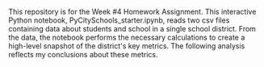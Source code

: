 This repository is for the Week #4 Homework Assignment.  This interactive Python notebook, PyCitySchools_starter.ipynb, reads two csv files containing data about students and school in a single school district.  From the data, the notebook performs the necessary calculations to create a high-level snapshot of the district's key metrics. The following analysis reflects my conclusions about these metrics.
